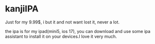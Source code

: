 # kanjiIPA

Just for my 9.99$, i but it  and not want lost it, never a lot.

the ipa is for my ipad(mini5, ios 17), you can download and use some ipa assistant to install it on your devices.I love it very much. 
